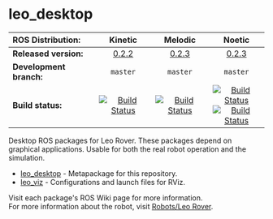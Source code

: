 # leo_desktop

| ROS Distribution: | Kinetic | Melodic | Noetic |
|:---|:---:|:---:|:---:|
| **Released version:** | [0.2.2] | [0.2.3] | [0.2.3] |
| **Development branch:** | `master` | `master` | `master` |
| **Build status:** | [![Build Status](http://build.ros.org/job/Kdev__leo_desktop__ubuntu_xenial_amd64/badge/icon)](http://build.ros.org/job/Kdev__leo_desktop__ubuntu_xenial_amd64/) | [![Build Status](http://build.ros.org/job/Mdev__leo_desktop__ubuntu_bionic_amd64/badge/icon)](http://build.ros.org/job/Mdev__leo_desktop__ubuntu_bionic_amd64/) | [![Build Status](http://build.ros.org/job/Ndev__leo_desktop__ubuntu_focal_amd64/badge/icon)](http://build.ros.org/job/Ndev__leo_desktop__ubuntu_focal_amd64/) <br> [![Build Status](http://build.ros.org/job/Ndev_db__leo_desktop__debian_buster_amd64/badge/icon)](http://build.ros.org/job/Ndev_db__leo_desktop__debian_buster_amd64/) |

Desktop ROS packages for Leo Rover. These packages depend on graphical applications. Usable for both the real robot operation and the simulation.

* [leo_desktop] - Metapackage for this repository.
* [leo_viz] - Configurations and launch files for RViz.

Visit each package's ROS Wiki page for more information. \
For more information about the robot, visit [Robots/Leo Rover].

[leo_desktop]: http://wiki.ros.org/leo_desktop
[leo_viz]: http://wiki.ros.org/leo_viz
[Robots/Leo Rover]: http://wiki.ros.org/Robots/Leo%20Rover
[master]: https://github.com/LeoRover/leo_desktop/tree/master
[0.2.2]: https://github.com/LeoRover/leo_desktop/tree/0.2.2
[0.2.3]: https://github.com/LeoRover/leo_desktop/tree/0.2.3
